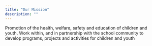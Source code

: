 ```yaml
---
title: "Our Mission"
description: ""
---
```

Promotion of the health, welfare, safety and education of children and youth. Work within, and in partnership with the school community to develop programs, projects and activities for children and youth
